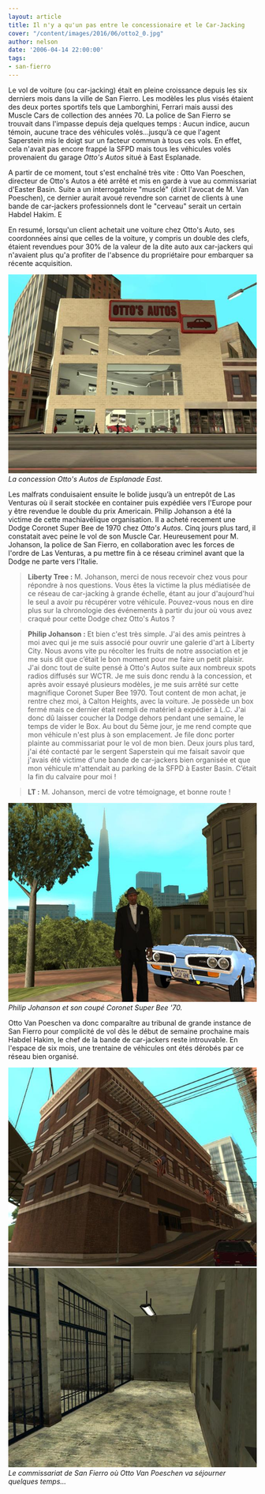 ```yaml
---
layout: article
title: Il n'y a qu'un pas entre le concessionaire et le Car-Jacking
cover: "/content/images/2016/06/otto2_0.jpg"
author: nelson
date: '2006-04-14 22:00:00'
tags:
- san-fierro
---
```


Le vol de voiture (ou car-jacking) était en pleine croissance depuis les six derniers mois dans la ville de San Fierro. Les modèles les plus visés étaient des deux portes sportifs tels que Lamborghini, Ferrari mais aussi des Muscle Cars de collection des années 70. La police de San Fierro se trouvait dans l'impasse depuis deja quelques temps : Aucun indice, aucun témoin, aucune trace des véhicules volés...jusqu’à ce que l'agent Saperstein mis le doigt sur un facteur commun à tous ces vols. En effet, cela n'avait pas encore frappé la SFPD mais tous les véhicules volés provenaient du garage _Otto's Autos_ situé à East Esplanade.

A partir de ce moment, tout s'est enchaîné très vite : Otto Van Poeschen, directeur de Otto's Autos a été arrêté et mis en garde à vue au commissariat d'Easter Basin. Suite a un interrogatoire "musclé" (dixit l'avocat de M. Van Poeschen), ce dernier aurait avoué revendre son carnet de clients à une bande de car-jackers professionnels dont le "cerveau" serait un certain Habdel Hakim. E

En resumé, lorsqu'un client achetait une voiture chez Otto's Auto, ses coordonnées ainsi que celles de la voiture, y compris un double des clefs, étaient revendues pour 30% de la valeur de la dite auto aux car-jackers qui n'avaient plus qu'a profiter de l'absence du propriétaire pour embarquer sa récente acquisition.

![La concession Otto's Autos de Esplanade East.](/content/images/2005/01/otto2.jpg)
_La concession Otto's Autos de Esplanade East._

Les malfrats conduisaient ensuite le bolide jusqu’à un entrepôt de Las Venturas où il serait stockée en container puis expédiée vers l'Europe pour y être revendue le double du prix Americain. Philip Johanson a été la victime de cette machiavélique organisation. Il a acheté recement une Dodge Coronet Super Bee de 1970 chez _Otto's Autos_. Cinq jours plus tard, il constatait avec peine le vol de son Muscle Car. Heureusement pour M. Johanson, la police de San Fierro, en collaboration avec les forces de l'ordre de Las Venturas, a pu mettre fin à ce réseau criminel avant que la Dodge ne parte vers l'Italie.

> **Liberty Tree :** M. Johanson, merci de nous recevoir chez vous pour répondre à nos questions. Vous êtes la victime la plus médiatisée de ce réseau de car-jacking à grande échelle, étant au jour d'aujourd'hui le seul a avoir pu récupérer votre véhicule. Pouvez-vous nous en dire plus sur la chronologie des événements à partir du jour où vous avez craqué pour cette Dodge chez Otto's Autos ?

> **Philip Johanson :** Et bien c'est très simple. J'ai des amis peintres à moi avec qui je me suis associé pour ouvrir une galerie d'art à Liberty City. Nous avons vite pu récolter les fruits de notre association et je me suis dit que c’était le bon moment pour me faire un petit plaisir. J'ai donc tout de suite pensé à Otto's Autos suite aux nombreux spots radios diffusés sur WCTR. Je me suis donc rendu à la concession, et après avoir essayé plusieurs modèles, je me suis arrêté sur cette magnifique Coronet Super Bee 1970. Tout content de mon achat, je rentre chez moi, à Calton Heights, avec la voiture. Je possède un box fermé mais ce dernier était rempli de matériel à expédier à L.C. J'ai donc dû laisser coucher la Dodge dehors pendant une semaine, le temps de vider le Box. Au bout du 5ème jour, je me rend compte que mon véhicule n'est plus à son emplacement. Je file donc porter plainte au commissariat pour le vol de mon bien. Deux jours plus tard, j'ai été contacté par le sergent Saperstein qui me faisait savoir que j'avais été victime d'une bande de car-jackers bien organisée et que mon véhicule m'attendait au parking de la SFPD à Easter Basin. C’était la fin du calvaire pour moi !

> **LT :** M. Johanson, merci de votre témoignage, et bonne route !

![Philip Johanson et son coupé Coronet Super Bee '70.](/content/images/2005/01/philip.jpg)
_Philip Johanson et son coupé Coronet Super Bee '70._

Otto Van Poeschen va donc comparaître au tribunal de grande instance de San Fierro pour complicité de vol dès le début de semaine prochaine mais Habdel Hakim, le chef de la bande de car-jackers reste introuvable. En l'espace de six mois, une trentaine de véhicules ont étés dérobés par ce réseau bien organisé.

![](/content/images/2005/01/sfpd.jpg)
![Le commissariat de San Fierro où Otto Van Poeschen va séjourner quelques temps...](/content/images/2005/01/jail.jpg)
_Le commissariat de San Fierro où Otto Van Poeschen va séjourner quelques temps..._